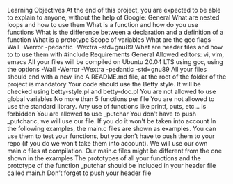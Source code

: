Learning Objectives At the end of this project, you are expected to be able to explain to anyone, without the help of Google: 
General
    What are nested loops and how to use them What is a function and how do you use functions What is the difference between a 
    declaration and a definition of a function What is a prototype Scope of variables What are the gcc flags -Wall -Werror 
    -pedantic -Wextra -std=gnu89 What are header files and how to to use them with #include
Requirements General Allowed editors: vi, vim, emacs All your files will be compiled on Ubuntu 20.04 LTS using gcc, using the 
    options -Wall -Werror -Wextra -pedantic -std=gnu89 All your files should end with a new line A README.md file, at the root 
    of the folder of the project is mandatory Your code should use the Betty style. It will be checked using betty-style.pl and 
    betty-doc.pl You are not allowed to use global variables No more than 5 functions per file You are not allowed to use the 
    standard library. Any use of functions like printf, puts, etc… is forbidden You are allowed to use _putchar You don’t have 
    to push _putchar.c, we will use our file. If you do it won’t be taken into account In the following examples, the main.c 
    files are shown as examples. You can use them to test your functions, but you don’t have to push them to your repo (if you 
    do we won’t take them into account). We will use our own main.c files at compilation. Our main.c files might be different 
    from the one shown in the examples The prototypes of all your functions and the prototype of the function _putchar should be 
    included in your header file called main.h Don’t forget to push your header file
